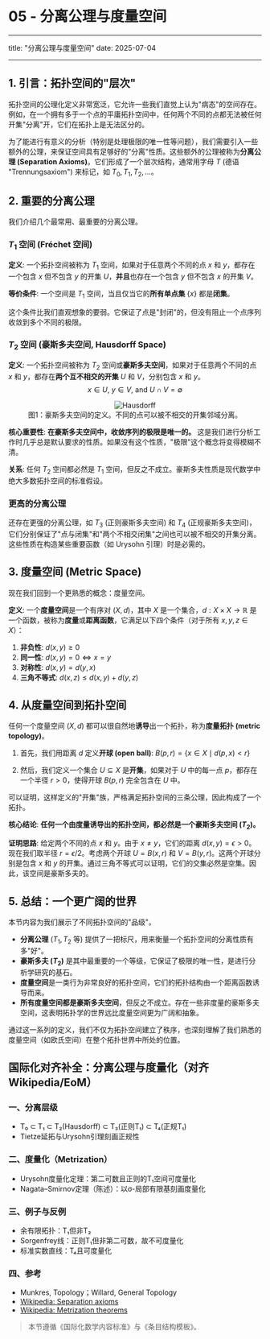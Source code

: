 # 05 - 分离公理与度量空间

---

title: "分离公理与度量空间"
date: 2025-07-04

---

## 1. 引言：拓扑空间的"层次"

拓扑空间的公理化定义非常宽泛，它允许一些我们直觉上认为"病态"的空间存在。例如，在一个拥有多于一个点的平庸拓扑空间中，任何两个不同的点都无法被任何开集"分离"开，它们在拓扑上是无法区分的。

为了能进行有意义的分析（特别是处理极限的唯一性等问题），我们需要引入一些额外的公理，来保证空间具有足够好的"分离"性质。这些额外的公理被称为**分离公理 (Separation Axioms)**。它们形成了一个层次结构，通常用字母 $T$ (德语 "Trennungsaxiom") 来标记，如 $T_0, T_1, T_2, \dots$。

## 2. 重要的分离公理

我们介绍几个最常用、最重要的分离公理。

### $T_1$ 空间 (Fréchet 空间)

**定义**:
一个拓扑空间被称为 $T_1$ 空间，如果对于任意两个不同的点 $x$ 和 $y$，都存在一个包含 $x$ 但不包含 $y$ 的开集 $U$，**并且**也存在一个包含 $y$ 但不包含 $x$ 的开集 $V$。

**等价条件**: 一个空间是 $T_1$ 空间，当且仅当它的**所有单点集** $\{x\}$ 都是**闭集**。

这个条件比我们直观想象的要弱。它保证了点是"封闭"的，但没有阻止一个点序列收敛到多个不同的极限。

### $T_2$ 空间 (豪斯多夫空间, Hausdorff Space)

**定义**:
一个拓扑空间被称为 $T_2$ 空间或**豪斯多夫空间**，如果对于任意两个不同的点 $x$ 和 $y$，都存在**两个互不相交的开集** $U$ 和 $V$，分别包含 $x$ 和 $y$。
$$ x \in U, \ y \in V, \ \text{and} \ U \cap V = \emptyset $$

<div align="center">
<img src="https://upload.wikimedia.org/wikipedia/commons/thumb/e/e7/Hausdorff_axiom_T2.svg/300px-Hausdorff_axiom_T2.svg.png" alt="Hausdorff" />
</div>
<div align="center">图1：豪斯多夫空间的定义。不同的点可以被不相交的开集邻域分离。</div>

**核心重要性**: **在豪斯多夫空间中，收敛序列的极限是唯一的。**
这是我们进行分析工作时几乎总是默认要求的性质。如果没有这个性质，"极限"这个概念将变得模糊不清。

**关系**: 任何 $T_2$ 空间都必然是 $T_1$ 空间，但反之不成立。豪斯多夫性质是现代数学中绝大多数拓扑空间的标准假设。

### 更高的分离公理

还存在更强的分离公理，如 $T_3$ (正则豪斯多夫空间) 和 $T_4$ (正规豪斯多夫空间)，它们分别保证了"点与闭集"和"两个不相交闭集"之间也可以被不相交的开集分离。这些性质在构造某些重要函数（如 Urysohn 引理）时是必需的。

## 3. 度量空间 (Metric Space)

现在我们回到一个更熟悉的概念：度量空间。

**定义**:
一个**度量空间**是一个有序对 $(X, d)$，其中 $X$ 是一个集合，$d: X \times X \to \mathbb{R}$ 是一个函数，被称为**度量**或**距离函数**，它满足以下四个条件（对于所有 $x, y, z \in X$）：

1. **非负性**: $d(x, y) \ge 0$
2. **同一性**: $d(x, y) = 0 \iff x = y$
3. **对称性**: $d(x, y) = d(y, x)$
4. **三角不等式**: $d(x, z) \le d(x, y) + d(y, z)$

## 4. 从度量空间到拓扑空间

任何一个度量空间 $(X, d)$ 都可以很自然地**诱导**出一个拓扑，称为**度量拓扑 (metric topology)**。

1. 首先，我们用距离 $d$ 定义**开球 (open ball)**:
    $B(p, r) = \{ x \in X \mid d(p, x) < r \}$

2. 然后，我们定义一个集合 $U \subseteq X$ 是**开集**，如果对于 $U$ 中的每一点 $p$，都存在一个半径 $r>0$，使得开球 $B(p, r)$ 完全包含在 $U$ 中。

可以证明，这样定义的"开集"族，严格满足拓扑空间的三条公理，因此构成了一个拓扑。

**核心结论**:
**任何一个由度量诱导出的拓扑空间，都必然是一个豪斯多夫空间 ($T_2$)。**

**证明思路**:
给定两个不同的点 $x$ 和 $y$。由于 $x \neq y$，它们的距离 $d(x,y) = \epsilon > 0$。现在我们取半径 $r = \epsilon/2$。考虑两个开球 $U = B(x, r)$ 和 $V = B(y, r)$。这两个开球分别是包含 $x$ 和 $y$ 的开集。通过三角不等式可以证明，它们的交集必然是空集。因此，该空间是豪斯多夫的。

## 5. 总结：一个更广阔的世界

本节内容为我们展示了不同拓扑空间的"品级"。

- **分离公理** ($T_1, T_2$ 等) 提供了一把标尺，用来衡量一个拓扑空间的分离性质有多"好"。
- **豪斯多夫 ($T_2$)** 是其中最重要的一个等级，它保证了极限的唯一性，是进行分析学研究的基石。
- **度量空间**是一类行为非常良好的拓扑空间，它们的拓扑结构由一个距离函数诱导而来。
- **所有度量空间都是豪斯多夫空间**，但反之不成立。存在一些非度量的豪斯多夫空间，这表明拓扑学的世界远比度量空间更为广阔和抽象。

通过这一系列的定义，我们不仅为拓扑空间建立了秩序，也深刻理解了我们熟悉的度量空间（如欧氏空间）在整个拓扑世界中所处的位置。

## 国际化对齐补全：分离公理与度量化（对齐 Wikipedia/EoM）

### 一、分离层级

- T₀ ⊂ T₁ ⊂ T₂(Hausdorff) ⊂ T₃(正则T₁) ⊂ T₄(正规T₁)
- Tietze延拓与Urysohn引理刻画正规性

### 二、度量化（Metrization）

- Urysohn度量化定理：第二可数且正则的T₁空间可度量化
- Nagata–Smirnov定理（陈述）：以σ-局部有限基刻画度量化

### 三、例子与反例

- 余有限拓扑：T₁但非T₂
- Sorgenfrey线：正则T₁但非第二可数，故不可度量化
- 标准实数直线：T₄且可度量化

### 四、参考

- Munkres, Topology；Willard, General Topology
- [Wikipedia: Separation axioms](https://en.wikipedia.org/wiki/Separation_axiom)
- [Wikipedia: Metrization theorems](https://en.wikipedia.org/wiki/Metrization_theorem)

> 本节遵循《国际化数学内容标准》与《条目结构模板》。
